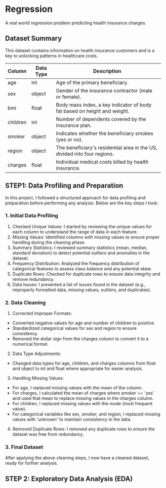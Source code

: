 # Regression
A real world regression problem predicting health insurance charges.

## Dataset Summary
This dataset contains information on health insurance customers and is a key to unlocking patterns in healthcare costs.

|Column| 	Data Type	| Description|
|------|------------| ---------------|
|age	  |     int	    |Age of the primary beneficiary.|
|sex	  |     object	|Gender of the insurance contractor (male or female).|
|bmi	  |    float	  |Body mass index, a key indicator of body fat based on height and weight.|
|children|	int	      |Number of dependents covered by the insurance plan.|
|smoker|	object	    |Indicates whether the beneficiary smokes (yes or no).|
|region| object	    |The beneficiary's residential area in the US, divided into four regions.|
|charges| float	    |Individual medical costs billed by health insurance.|

## STEP1: Data Profiling and Preparation
In this project, I followed a structured approach for data profiling and preparation before performing any analysis. Below are the key steps I took:

### 1. Initial Data Profiling
1. Checked Unique Values: I started by reviewing the unique values for each column to understand the range of data in each feature.
2. Missing Values: Identified columns with missing values to ensure proper handling during the cleaning phase.
3. Summary Statistics: I reviewed summary statistics (mean, median, standard deviation) to detect potential outliers and anomalies in the dataset.
4. Frequency Distribution: Analyzed the frequency distribution of categorical features to assess class balance and any potential skew.
5. Duplicate Rows: Checked for duplicate rows to ensure data integrity and remove redundancy.
6. Data Issues: I presented a list of issues found in the dataset (e.g., improperly formatted data, missing values, outliers, and duplicates).
### 2. Data Cleaning
1. Corrected Improper Formats:
- Converted negative values for age and number of children to positive.
- Standardized categorical values for sex and region to ensure consistency.
- Removed the dollar sign from the charges column to convert it to a numerical format.
2. Data Type Adjustments:
- Changed data types for age, children, and charges columns from float and object to int and float where appropriate for easier analysis.
3. Handling Missing Values:
- For age, I replaced missing values with the mean of the column.
- For charges, I calculated the mean of charges where smoker == 'yes' and used that mean to replace missing values in the charges column.
- For children, I replaced missing values with the mode (most frequent value).
- For categorical variables like sex, smoker, and region, I replaced missing values with 'unknown' to maintain consistency in the data.
4. Removed Duplicate Rows: I removed any duplicate rows to ensure the dataset was free from redundancy.
### 3. Final Dataset
After applying the above cleaning steps, I now have a cleaned dataset, ready for further analysis.

## STEP 2: Exploratory Data Analysis (EDA)




